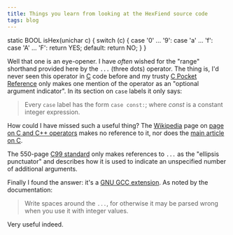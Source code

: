 ```yaml
---
title: Things you learn from looking at the HexFiend source code
tags: blog
---
```


static BOOL isHex(unichar c) { switch (c) { case '0' ... '9': case 'a' ... 'f': case 'A' ... 'F': return YES; default: return NO; } }

Well that one is an eye-opener. I have _often_ wished for the "range" shorthand provided here by the `...` (three dots) operator. The thing is, I'd never seen this operator in [C](http://typechecked.net/wiki/C) code before and my trusty [C Pocket Reference](http://typechecked.net/a/about/wincent/weblog/archives/2006/01/my_favorite_pro.php) only makes one mention of the operator as an "optional argument indicator". In its section on `case` labels it only says:

> Every `case` label has the form `case const:`; where _const_ is a constant integer expression.

How could I have missed such a useful thing? The [Wikipedia](http://typechecked.net/wiki/Wikipedia) page on [page on C and C++ operators](http://en.wikipedia.org/wiki/Operators_in_C_and_C%2B%2B) makes no reference to it, nor does the [main article on C](<http://en.wikipedia.org/wiki/C_(programming_language)>).

The 550-page [C99 standard](http://www.open-std.org/jtc1/sc22/wg14/www/docs/n1124.pdf) only makes references to `...` as the "ellipsis punctuator" and describes how it is used to indicate an unspecified number of additional arguments.

Finally I found the answer: it's a [GNU GCC extension](http://gcc.gnu.org/onlinedocs/gcc-4.2.1/gcc/Case-Ranges.html#Case-Ranges). As noted by the documentation:

> Write spaces around the `...`, for otherwise it may be parsed wrong when you use it with integer values.

Very useful indeed.
